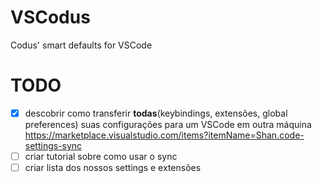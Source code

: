 # VSCodus
Codus' smart defaults for VSCode

# TODO
- [x] descobrir como transferir **todas**(keybindings, extensões, global preferences) suas configurações para um VSCode em outra máquina https://marketplace.visualstudio.com/items?itemName=Shan.code-settings-sync
- [ ] criar tutorial sobre como usar o sync
- [ ] criar lista dos nossos settings e extensões

